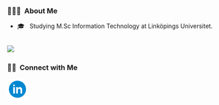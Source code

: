 <h3> 👨🏻‍💻 &nbsp;About Me </h3>

- 🎓 &nbsp; Studying M.Sc Information Technology at Linköpings Universitet. 

<br/>

<a href="https://github.com/ollehaakansson">
  <img height="180em" src="https://github-readme-stats.vercel.app/api/top-langs/?username=ollehaakansson&theme=dark&layout=compact" />
</a>

<br/>

<h3> 🤝🏻 &nbsp;Connect with Me </h3>

<a href="https://www.linkedin.com/in/olle-h%C3%A5kansson-269420247/"><img src="https://github.com/sarthak77/sarthak77/blob/master/icons/icons8-linkedin-circled-48.png" alt="LinkedIn"></a> &nbsp; &nbsp;

<p align="center">
</p>
